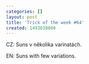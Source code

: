 ```yaml
---
categories: []
layout: post
title: 'Trick of the week #64'
created: 1493038800
---
```

<p>CZ: Suns v několika varinatách.<br />
EN: Suns with few variations.<br />
<br />
<div class="youtube-player" data-id="YmB0psynvEU"></div></p>

<p></p>
